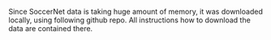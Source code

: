 Since SoccerNet data is taking huge amount of memory, it was downloaded locally, using following github repo. 
All instructions how to download the data are contained there.
